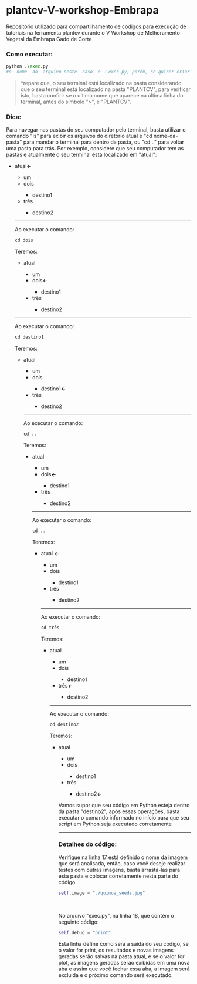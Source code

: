 # plantcv-V-workshop-Embrapa

Repositório utilizado para compartilhamento de códigos para execução de tutoriais na ferramenta plantcv durante o V Workshop de Melhoramento Vegetal da Embrapa Gado de Corte

  

### Como executar:

```python
python .\exec.py
#o  nome  do  arquivo neste  caso  é .\exec.py, porém, se quiser criar e executar outros, basta substituir no terminal
```

  

>*repare que, o seu terminal está localizado na pasta considerando que o seu terminal está localizado na pasta "PLANTCV", para verificar isto, basta confirir se o ultimo nome que aparece na última linha do terminal, antes do símbolo ">", é "PLANTCV".

 
### Dica:
 Para navegar nas pastas do seu computador pelo terminal, basta utilizar o comando "ls" para exibir os arquivos do diretório atual e "cd nome-da-pasta" para mandar o terminal para dentro da pasta, ou "cd .." para voltar uma pasta para trás. Por exemplo, considere que seu computador tem as pastas e atualmente o seu terminal está localizado em "atual": 
<ul>
	<li> atual<b><-</b> </li>
	<ul>
		<li>um</li>
		<li>dois</li>
		<ul>
			<li>destino1</li>
		</ul>
		<li>três</li>
	<ul>
		<li>destino2</li>
	</ul>
</ul>

---
Ao executar o comando:
```c
cd dois
```
Teremos:
<ul>
	<li> atual </li>
	<ul>
		<li>um</li>
		<li>dois<b><-</b></li>
		<ul>
			<li>destino1</li>
		</ul>
		<li>três</li>
		<ul>
		<li>destino2</li>
	</ul>
	</ul>
</ul>

---
Ao executar o comando:
```c
cd destino1
```
Teremos:
<ul>
	<li> atual </li>
	<ul>
		<li>um</li>
		<li>dois</li>
		<ul>
			<li>destino1<b><-</b></li>
		</ul>
		<li>três</li>
	<ul>
		<li>destino2</li>
	</ul>
</ul>

---
Ao executar o comando:
```c
cd ..
```
Teremos:
<ul>
	<li> atual </li>
	<ul>
		<li>um</li>
		<li>dois<b><-</b></li>
		<ul>
			<li>destino1</li>
		</ul>
		<li>três</li>
	<ul>
		<li>destino2</li>
	</ul>
</ul>

---
Ao executar o comando:
```c
cd ..
```
Teremos:
<ul>
	<li> atual <b><-</b></li>
	<ul>
		<li>um</li>
		<li>dois</li>
		<ul>
			<li>destino1</li>
		</ul>
		<li>três</li>
	<ul>
		<li>destino2</li>
	</ul>
</ul>

---
Ao executar o comando:
```c
cd três
```
Teremos:
<ul>
	<li> atual </li>
	<ul>
		<li>um</li>
		<li>dois</li>
		<ul>
			<li>destino1</li>
		</ul>
		<li>três<b><-</b></li>
	<ul>
		<li>destino2</li>
	</ul>
</ul>

---
Ao executar o comando:
```c
cd destino2
```
Teremos:
<ul>
	<li> atual </li>
	<ul>
		<li>um</li>
		<li>dois</li>
		<ul>
			<li>destino1</li>
		</ul>
		<li>três</li>
	<ul>
		<li>destino2<b><-</b></li>
	</ul>
</ul>

Vamos supor que seu código em Python esteja dentro da pasta "destino2", após essas operações, basta executar o comando informado no início para que seu script em Python seja executado corretamente


  ---

### Detalhes do código:

Verifique na linha 17 está definido o nome da imagem que será analisada, então, caso você deseje realizar testes com outras imagens, basta arrastá-las para esta pasta e colocar corretamente nesta parte do código.

```python
self.image = "./quinoa_seeds.jpg"
```
  <br>

No arquivo "exec.py", na linha 18, que contém o seguinte código:

```python
self.debug = "print"
```
Esta linha define como será a saída do seu código, se o valor for print, os resultados e novas imagens geradas serão salvas na pasta atual, e se o valor for plot, as imagens geradas serão exibidas em uma nova aba e assim que você fechar essa aba, a imagem será excluída e o próximo comando será executado.

